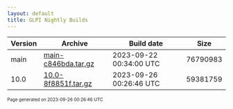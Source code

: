 ```yaml
---
layout: default
title: GLPI Nightly Builds
---
```


Version|Archive|Build date|Size
---|---|---|---
main|[main-c846bda.tar.gz](main-c846bda.tar.gz)|2023-09-22 00:34:00 UTC|76790983
10.0|[10.0-8f8851f.tar.gz](10.0-8f8851f.tar.gz)|2023-09-26 00:26:46 UTC|59381759

<font size="1">Page generated on 2023-09-26 00:26:46 UTC</font>
